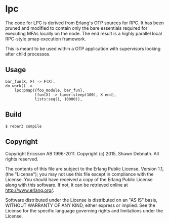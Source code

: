 lpc
===

The code for LPC is derived from Erlang's OTP sources for RPC. It
has been pruned and modified to contain only the bare essentials
required for executing MFAs locally on the node. The end result is
a highly parallel local RPC-style pmap execution framework.

This is meant to be used within a OTP application with supervisors
looking after child processes.

Usage
-----

```erl-sh
bar_fun(X, F) -> F(X).
do_work() ->
    lpc:pmap({foo_module, bar_fun},
             [fun(X) -> timer:sleep(100), X end],
             lists:seq(1, 10000)),
```

Build
-----

    $ rebar3 compile

Copyright
---------

Copyright Ericsson AB 1996-2011.
Copyright (c) 2015, Shawn Debnath.
All rights reserved.

The contents of this file are subject to the Erlang Public License,
Version 1.1, (the "License"); you may not use this file except in
compliance with the License. You should have received a copy of the
Erlang Public License along with this software. If not, it can be
retrieved online at http://www.erlang.org/.

Software distributed under the License is distributed on an "AS IS"
basis, WITHOUT WARRANTY OF ANY KIND, either express or implied. See
the License for the specific language governing rights and limitations
under the License.

